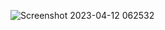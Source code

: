 ![Screenshot 2023-04-12 062532](https://user-images.githubusercontent.com/93249038/231320248-9c782d71-82bf-42b0-b5ac-8280343303e5.png)
